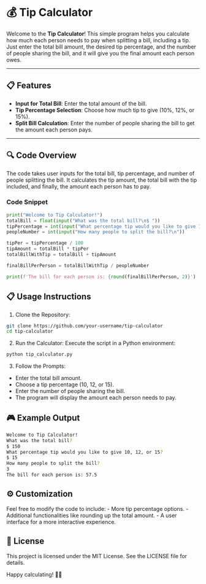 # 💰 Tip Calculator

Welcome to the **Tip Calculator**! This simple program helps you calculate how much each person needs to pay when splitting a bill, including a tip. Just enter the total bill amount, the desired tip percentage, and the number of people sharing the bill, and it will give you the final amount each person owes.

---

## 📋 Features

- **Input for Total Bill**: Enter the total amount of the bill.
- **Tip Percentage Selection**: Choose how much tip to give (10%, 12%, or 15%).
- **Split Bill Calculation**: Enter the number of people sharing the bill to get the amount each person pays.

---

## 🔍 Code Overview

The code takes user inputs for the total bill, tip percentage, and number of people splitting the bill. It calculates the tip amount, the total bill with the tip included, and finally, the amount each person has to pay.

### Code Snippet

```python
print("Welcome to Tip Calculator!")
totalBill = float(input("What was the total bill?\n$ "))
tipPercentage = int(input("What percentage tip would you like to give 10, 12, or 15?\n$ "))
peopleNumber = int(input("How many people to split the bill?\n"))

tipPer = tipPercentage / 100
tipAmount = totalBill * tipPer
totalBillWithTip = totalBill + tipAmount

finalBillPerPerson = totalBillWithTip / peopleNumber

print(f'The bill for each person is: {round(finalBillPerPerson, 2)}')
```

## 📋 Usage Instructions
1. Clone the Repository:
```bash
git clone https://github.com/your-username/tip-calculator
cd tip-calculator
```
2. Run the Calculator: Execute the script in a Python environment:
```bash
python tip_calculator.py
```
3. Follow the Prompts:
  - Enter the total bill amount.
  - Choose a tip percentage (10, 12, or 15).
  - Enter the number of people sharing the bill.
  - The program will display the amount each person needs to pay.

## 🎮 Example Output
```bash
Welcome to Tip Calculator!
What was the total bill?
$ 150
What percentage tip would you like to give 10, 12, or 15?
$ 15
How many people to split the bill?
3
The bill for each person is: 57.5
```

## ⚙️ Customization
  Feel free to modify the code to include:
    - More tip percentage options.
    - Additional functionalities like rounding up the total amount.
    - A user interface for a more interactive experience.

## 📜 License
  This project is licensed under the MIT License. See the LICENSE file for details.

Happy calculating! 💸✨
    
